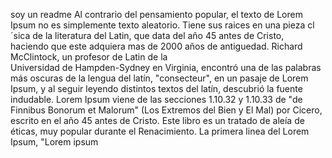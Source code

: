 soy un readme Al contrario del pensamiento popular, el texto de Lorem Ipsum no es simplemente texto aleatorio.
Tiene sus raices en una pieza cl´sica de la literatura del Latin, que data del año 45 antes de Cristo,  
haciendo que este adquiera mas de 2000 años de antiguedad. Richard McClintock, un profesor de Latin de la  
Universidad de Hampden-Sydney en Virginia, encontró una de las palabras más oscuras de la lengua del latín, 
"consecteur", en un pasaje de Lorem Ipsum, y al seguir leyendo distintos textos del latín, descubrió la fuente
indudable. Lorem Ipsum viene de las secciones 1.10.32 y 1.10.33 de "de Finnibus Bonorum et Malorum" (Los
Extremos del Bien y El Mal) por Cicero, escrito en el año 45 antes de Cristo. Este libro es un tratado de
aleía de éticas, muy popular durante el Renacimiento. La primera linea del Lorem Ipsum, "Lorem ipsum
